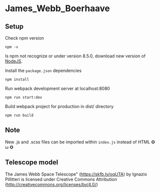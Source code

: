 # James_Webb_Boerhaave

## Setup
Check npm version
```
npm -v
```
Is npm not recognize or under version 8.5.0, download new version of [NodeJS](https://nodejs.org/en/download/).

Install the `package.json` dependencies
```
npm install
```

Run webpack development server at localhost:8080
```
npm run start:dev
```

Build webpack project for production in dist/ directory
```
npm run build
```

## Note
New .js and .scss files can be imported within `index.js` instead of HTML ✪ ω ✪



## Telescope model
The James Webb Space Telescope" (https://skfb.ly/oqUTA) by Ignazio Pillitteri is licensed under Creative Commons Attribution (http://creativecommons.org/licenses/by/4.0/)
